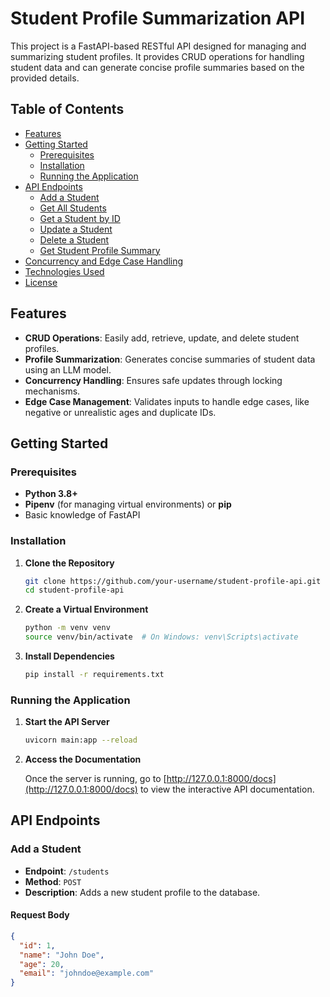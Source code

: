 # Student Profile Summarization API

This project is a FastAPI-based RESTful API designed for managing and summarizing student profiles. It provides CRUD operations for handling student data and can generate concise profile summaries based on the provided details.

## Table of Contents

- [Features](#features)
- [Getting Started](#getting-started)
  - [Prerequisites](#prerequisites)
  - [Installation](#installation)
  - [Running the Application](#running-the-application)
- [API Endpoints](#api-endpoints)
  - [Add a Student](#add-a-student)
  - [Get All Students](#get-all-students)
  - [Get a Student by ID](#get-a-student-by-id)
  - [Update a Student](#update-a-student)
  - [Delete a Student](#delete-a-student)
  - [Get Student Profile Summary](#get-student-profile-summary)
- [Concurrency and Edge Case Handling](#concurrency-and-edge-case-handling)
- [Technologies Used](#technologies-used)
- [License](#license)

## Features

- **CRUD Operations**: Easily add, retrieve, update, and delete student profiles.
- **Profile Summarization**: Generates concise summaries of student data using an LLM model.
- **Concurrency Handling**: Ensures safe updates through locking mechanisms.
- **Edge Case Management**: Validates inputs to handle edge cases, like negative or unrealistic ages and duplicate IDs.

## Getting Started

### Prerequisites

- **Python 3.8+**
- **Pipenv** (for managing virtual environments) or **pip**
- Basic knowledge of FastAPI

### Installation

1. **Clone the Repository**

    ```bash
    git clone https://github.com/your-username/student-profile-api.git
    cd student-profile-api
    ```

2. **Create a Virtual Environment**

    ```bash
    python -m venv venv
    source venv/bin/activate  # On Windows: venv\Scripts\activate
    ```

3. **Install Dependencies**

    ```bash
    pip install -r requirements.txt
    ```

### Running the Application

1. **Start the API Server**

    ```bash
    uvicorn main:app --reload
    ```

2. **Access the Documentation**

   Once the server is running, go to [http://127.0.0.1:8000/docs](http://127.0.0.1:8000/docs) to view the interactive API documentation.

## API Endpoints

### Add a Student

- **Endpoint**: `/students`
- **Method**: `POST`
- **Description**: Adds a new student profile to the database.

#### Request Body

```json
{
  "id": 1,
  "name": "John Doe",
  "age": 20,
  "email": "johndoe@example.com"
}
